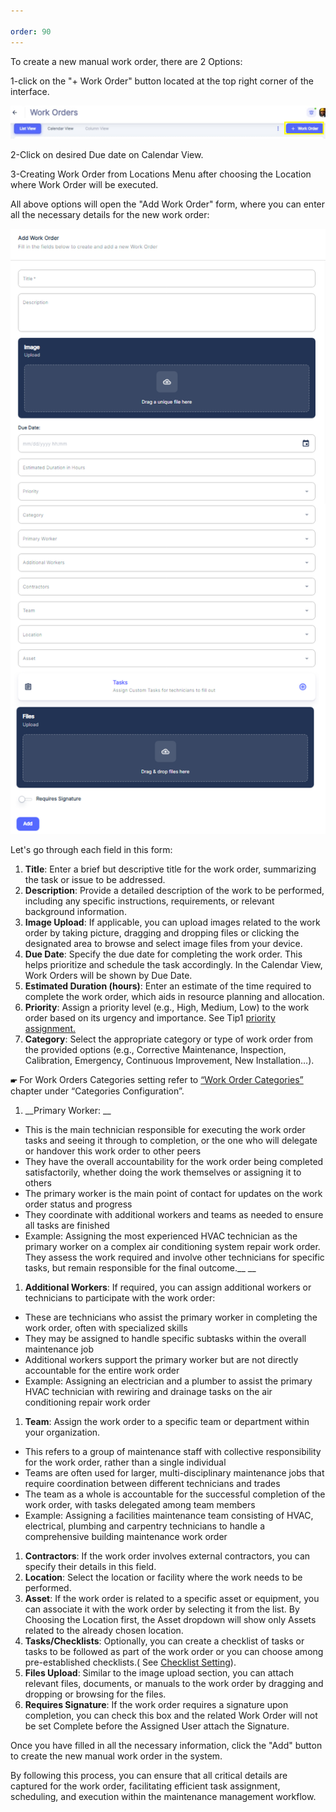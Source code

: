 ```yaml
---

order: 90
---
```


To create a new manual work order, there are 2 Options: 

1\-click on the "\+ Work Order" button located at the top right corner of the interface.

![](../../../static/img/rev6/image102.png)

2\-Click on desired Due date on Calendar View.

3\-Creating Work Order from Locations Menu after choosing the Location where Work Order will be executed.

All above options will open the "Add Work Order" form, where you can enter all the necessary details for the new work order:

![](../../../static/img/rev6/image103.png)

Let's go through each field in this form:

1. __Title__: Enter a brief but descriptive title for the work order, summarizing the task or issue to be addressed.
2. __Description__: Provide a detailed description of the work to be performed, including any specific instructions, requirements, or relevant background information.
3. __Image Upload__: If applicable, you can upload images related to the work order by taking picture, dragging and dropping files or clicking the designated area to browse and select image files from your device.
4. __Due Date__: Specify the due date for completing the work order. This helps prioritize and schedule the task accordingly. In the Calendar View, Work Orders will be shown by Due Date.
5. __Estimated Duration \(hours\)__: Enter an estimate of the time required to complete the work order, which aids in resource planning and allocation.
6. __Priority__: Assign a priority level \(e.g., High, Medium, Low\) to the work order based on its urgency and importance. See Tip1  [priority assignment.](../../../tips-annexes/tip-1-priority-assignment.md)
7. __Category__: Select the appropriate category or type of work order from the provided options \(e.g., Corrective Maintenance, Inspection, Calibration, Emergency, Continuous Improvement, New Installation…\).

__🖝__ For Work Orders Categories setting refer to  [“Work Order Categories”](../../../initial-setup-and-configuration/configurations/categories-configuration.md#work-order-categories) chapter under “Categories Configuration”.

1. __Primary Worker: __

- This is the main technician responsible for executing the work order tasks and seeing it through to completion, or the one who will delegate or handover this work order to other peers
- They have the overall accountability for the work order being completed satisfactorily, whether doing the work themselves or assigning it to others
- The primary worker is the main point of contact for updates on the work order status and progress
- They coordinate with additional workers and teams as needed to ensure all tasks are finished
- Example: Assigning the most experienced HVAC technician as the primary worker on a complex air conditioning system repair work order. They assess the work required and involve other technicians for specific tasks, but remain responsible for the final outcome.__ __

1. __Additional Workers__: If required, you can assign additional workers or technicians to participate with the work order:

- These are technicians who assist the primary worker in completing the work order, often with specialized skills
- They may be assigned to handle specific subtasks within the overall maintenance job
- Additional workers support the primary worker but are not directly accountable for the entire work order
- Example: Assigning an electrician and a plumber to assist the primary HVAC technician with rewiring and drainage tasks on the air conditioning repair work order

1. __Team__: Assign the work order to a specific team or department within your organization.

- This refers to a group of maintenance staff with collective responsibility for the work order, rather than a single individual
- Teams are often used for larger, multi\-disciplinary maintenance jobs that require coordination between different technicians and trades
- The team as a whole is accountable for the successful completion of the work order, with tasks delegated among team members
- Example: Assigning a facilities maintenance team consisting of HVAC, electrical, plumbing and carpentry technicians to handle a comprehensive building maintenance work order

1. __Contractors__: If the work order involves external contractors, you can specify their details in this field. 
2. __Location__: Select the location or facility where the work needs to be performed.
3. __Asset__: If the work order is related to a specific asset or equipment, you can associate it with the work order by selecting it from the list. By Choosing the Location first, the Asset dropdown will show only Assets related to the already chosen location.
4. __Tasks/Checklists__: Optionally, you can create a checklist of tasks or tasks to be followed as part of the work order or you can choose among pre\-established checklists.\( See [Checklist Setting](../../../initial-setup-and-configuration//setting/checklist-setting.md)\).
5. __Files Upload__: Similar to the image upload section, you can attach relevant files, documents, or manuals to the work order by dragging and dropping or browsing for the files.
6. __Requires Signature__: If the work order requires a signature upon completion, you can check this box and the related Work Order will not be set Complete before the Assigned User attach the Signature.

Once you have filled in all the necessary information, click the "Add" button to create the new manual work order in the system.

By following this process, you can ensure that all critical details are captured for the work order, facilitating efficient task assignment, scheduling, and execution within the maintenance management workflow.